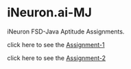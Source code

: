 # iNeuron.ai-MJ

iNeuron  FSD-Java Aptitude Assignments.

click here to see the [Assignment-1](https://github.com/Muhammed-Javith/iNeuron.ai-MJ/tree/main/Java%20FSD%20-%20Aptitude/Assignment-1)

click here to see the [Assignment-2](https://github.com/Muhammed-Javith/iNeuron.ai-MJ/tree/main/Java%20FSD%20-%20Aptitude/Assignment-2)
